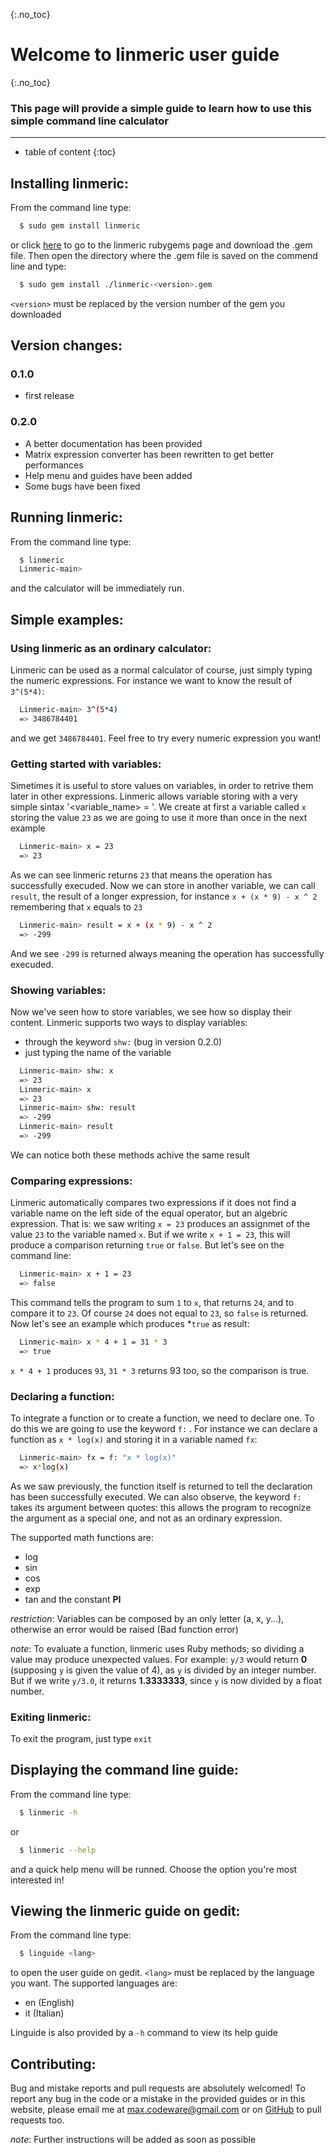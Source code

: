 {:.no_toc}
# Welcome to linmeric user guide
{:.no_toc}
### This page will provide a simple guide to learn how to use this simple command line calculator
___

* table of content
{:toc}

## Installing linmeric:

From the command line type:
```sh
  $ sudo gem install linmeric
```
or click [here](https://rubygems.org/gems/linmeric) to go to the linmeric rubygems page and download the .gem file. Then open the directory where the .gem file is saved on the commend line and type:
```sh
  $ sudo gem install ./linmeric-<version>.gem
```
`<version>` must be replaced by the version number of the gem you downloaded

## Version changes:
### 0.1.0
- first release

### 0.2.0
- A better documentation has been provided
- Matrix expression converter has been rewritten to get better performances
- Help menu and guides have been added
- Some bugs have been fixed

## Running linmeric:
From the command line type:
```sh
  $ linmeric
  Linmeric-main> 
```
and the calculator will be immediately run.

## Simple examples:
### Using linmeric as an ordinary calculator:
Linmeric can be used as a normal calculator of course, just simply typing the numeric expressions. For instance we want to know the result of `3^(5*4)`:

```sh
  Linmeric-main> 3^(5*4)
  => 3486784401
```
and we get `3486784401`. Feel free to try every numeric expression you want!

### Getting started with variables:
Simetimes it is useful to store values on variables, in order to retrive them later in other expressions. Linmeric allows variable storing with a very simple sintax '<variable_name> = <expression>'.
We create at first a variable called `x` storing the value `23` as we are going to use it more than once in the next example

```sh
  Linmeric-main> x = 23
  => 23
```
As we can see linmeric returns `23` that means the operation has successfully execuded.
Now we can store in another variable, we can call `result`, the result of a longer expression, for instance `x + (x * 9) - x ^ 2` remembering that `x` equals to `23`

```sh
  Linmeric-main> result = x + (x * 9) - x ^ 2
  => -299
```
And we see `-299` is returned always meaning the operation has successfully execuded.

### Showing variables:
Now we've seen how to store variables, we see how so display their content.
Linmeric supports two ways to display variables:
- through the keyword `shw:` (bug in version 0.2.0)
- just typing the name of the variable

```sh
  Linmeric-main> shw: x
  => 23
  Linmeric-main> x
  => 23
  Linmeric-main> shw: result
  => -299
  Linmeric-main> result
  => -299
```
We can notice both these methods achive the same result

### Comparing expressions:
Linmeric automatically compares two expressions if it does not find a variable name on the left side of the equal operator, but an algebric expression. That is: we saw writing `x = 23` produces an assignmet of the value `23` to the variable named `x`. But if we write `x + 1 = 23`, this will produce a comparison returning `true` or `false`.
But let's see on the command line:
```sh
  Linmeric-main> x + 1 = 23
  => false
```
This command tells the program to sum `1` to `x`, that returns `24`, and to compare it to `23`. Of course `24` does not equal to `23`, so `false` is returned.
Now let's see an example which produces *`true` as result:
```sh
  Linmeric-main> x * 4 + 1 = 31 * 3
  => true
```
`x * 4 + 1` produces `93`, `31 * 3` returns 93 too, so the comparison is true.

### Declaring a function:
To integrate a function or to create a function, we need to declare one. To do this we are going to use the keyword `f:` .
For instance we can declare a function as `x * log(x)` and storing it in a variable named `fx`:
```sh
  Linmeric-main> fx = f: "x * log(x)"
  => x*log(x) 
```
As we saw previously, the function itself is returned to tell the declaration has been successfully executed.
We can also observe, the keyword `f:` takes its argument between quotes: this allows the program to recognize the argument as a special one, and not as an ordinary expression.

The supported math functions are:
- log
- sin
- cos
- exp
- tan 
and the constant **PI**

*restriction*: Variables can be composed by an only letter (a, x, y...), otherwise an error would be raised (Bad function error)

*note*: To evaluate a function, linmeric uses Ruby methods; so dividing a value may produce unexpected values. For example:
`y/3` would return **0** (supposing `y` is given the value of 4), as `y` is divided by an integer number. But if we write `y/3.0`, it returns **1.3333333**, since `y` is now divided by a float number.

### Exiting linmeric:
To exit the program, just type `exit`

## Displaying the command line guide:
From the command line type:
```sh
  $ linmeric -h
```
or
```sh
  $ linmeric --help
```
and a quick help menu will be runned. Choose the option you're most interested in!

## Viewing the linmeric guide on gedit:
From the command line type:
```sh
  $ linguide <lang>
```
to open the user guide on gedit. `<lang>` must be replaced by the language you want.
The supported languages are:
- en    (English)
- it    (Italian)

Linguide is also provided by a `-h` command to view its help guide

## Contributing:
Bug and mistake reports and pull requests are absolutely welcomed!
To report any bug in the code or a mistake in the provided guides or in this website, please email me at max.codeware@gmail.com or on [GitHub](https://github.com/max-codeware/linmeric) to pull requests too.


*note*: Further instructions will be added as soon as possible
